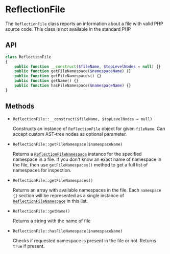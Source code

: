 ReflectionFile
==============

The `ReflectionFile` class reports an information about a file with valid PHP source code. This class is not available in the standard PHP

API
---

```php
class ReflectionFile
{
    public function __construct($fileName, $topLevelNodes = null) {}
    public function getFileNamespace($namespaceName) {}
    public function getFileNamespaces() {}
    public function getName() {}
    public function hasFileNamespace($namespaceName) {}
}
```

Methods
-------

- `ReflectionFile::__construct($fileName, $topLevelNodes = null)`

  Constructs an instance of `ReflectionFile` object for given `fileName`. Can accept custom AST-tree nodes as optional parameter.
 
- `ReflectionFile::getFileNamespace($namespaceName)`
  
  Returns a [`ReflectionFileNamespace`][0] instance for the specified namespace in a file. If you don't know an exact name of namespace in the file, then use `getFileNamespaces()` method to get a full list of namespaces for inspection.
  
- `ReflectionFile::getFileNamespaces()`

  Returns an array with available namespaces in the file. Each `namespace {}` section will be represented as a single instance of [`ReflectionFileNamespace`][0] in this list.
  
- `ReflectionFile::getName()`

  Returns a string with the name of file
  
- `ReflectionFile::hasFileNamespace($namespaceName)`

  Checks if requested namespace is present in the file or not. Returns `true` if present.
  
  
[0]: reflection_file_namespace.md

